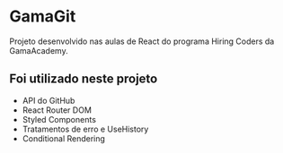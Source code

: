 # GamaGit

Projeto desenvolvido nas aulas de React do programa Hiring Coders da GamaAcademy.

## Foi utilizado neste projeto

* API do GitHub
* React Router DOM
* Styled Components
* Tratamentos de erro e UseHistory
* Conditional Rendering
